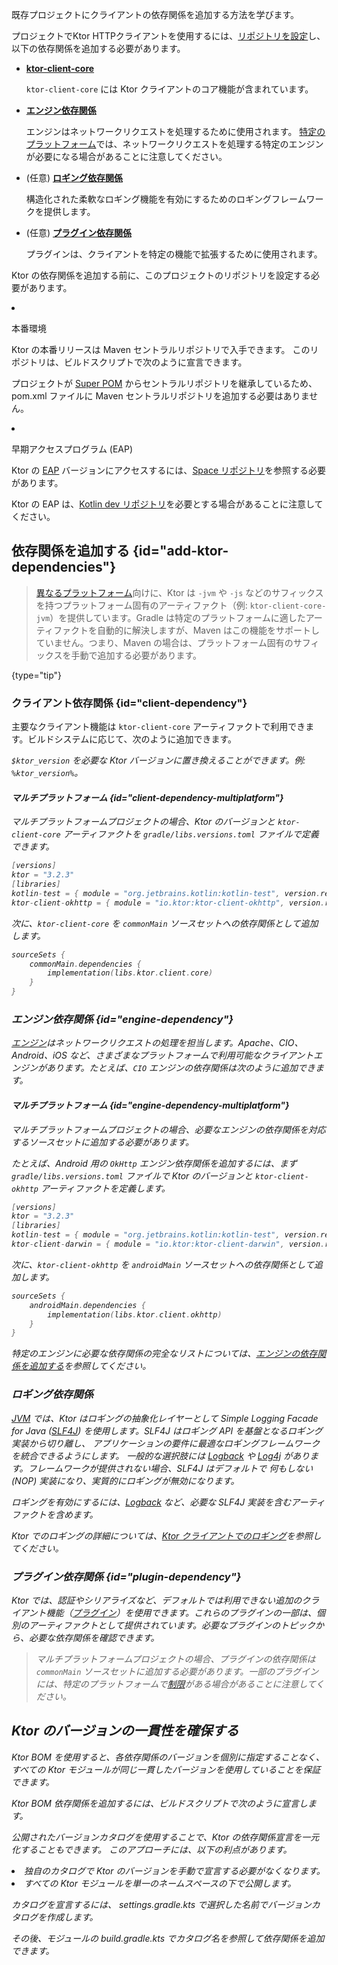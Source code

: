 [//]: # (title: クライアントの依存関係を追加する)

<show-structure for="chapter" depth="2"/>

<link-summary>既存プロジェクトにクライアントの依存関係を追加する方法を学びます。</link-summary>

プロジェクトでKtor HTTPクライアントを使用するには、[リポジトリを設定](#repositories)し、以下の依存関係を追加する必要があります。

- **[ktor-client-core](#client-dependency)**

  `ktor-client-core` には Ktor クライアントのコア機能が含まれています。
- **[エンジン依存関係](#engine-dependency)**

  エンジンはネットワークリクエストを処理するために使用されます。
  [特定のプラットフォーム](client-supported-platforms.md)では、ネットワークリクエストを処理する特定のエンジンが必要になる場合があることに注意してください。
- (任意) **[ロギング依存関係](#logging-dependency)**

  構造化された柔軟なロギング機能を有効にするためのロギングフレームワークを提供します。

- (任意) **[プラグイン依存関係](#plugin-dependency)**

  プラグインは、クライアントを特定の機能で拡張するために使用されます。

<p>
    Ktor の依存関係を追加する前に、このプロジェクトのリポジトリを設定する必要があります。
</p>
<list>
    <li>
        <p>
            <control>本番環境</control>
        </p>
        <p>
            Ktor の本番リリースは Maven セントラルリポジトリで入手できます。
            このリポジトリは、ビルドスクリプトで次のように宣言できます。
        </p>
        <Tabs group="languages">
            <TabItem title="Gradle (Kotlin)" group-key="kotlin">
                <code-block lang="Kotlin" code="                    repositories {&#10;                        mavenCentral()&#10;                    }"/>
            </TabItem>
            <TabItem title="Gradle (Groovy)" group-key="groovy">
                <code-block lang="Groovy" code="                    repositories {&#10;                        mavenCentral()&#10;                    }"/>
            </TabItem>
            <TabItem title="Maven" group-key="maven">
                <note>
                    <p>
                        プロジェクトが <a href="https://maven.apache.org/guides/introduction/introduction-to-the-pom.html#super-pom">Super POM</a> からセントラルリポジトリを継承しているため、<path>pom.xml</path> ファイルに Maven セントラルリポジトリを追加する必要はありません。
                    </p>
                </note>
            </TabItem>
        </Tabs>
    </li>
    <li>
        <p>
            <control>早期アクセスプログラム (EAP)</control>
        </p>
        <p>
            Ktor の <a href="https://ktor.io/eap/">EAP</a> バージョンにアクセスするには、<a href="https://maven.pkg.jetbrains.space/public/p/ktor/eap/io/ktor/">Space リポジトリ</a>を参照する必要があります。
        </p>
        <Tabs group="languages">
            <TabItem title="Gradle (Kotlin)" group-key="kotlin">
                <code-block lang="Kotlin" code="                    repositories {&#10;                        maven {&#10;                            url = uri(&quot;https://maven.pkg.jetbrains.space/public/p/ktor/eap&quot;)&#10;                        }&#10;                    }"/>
            </TabItem>
            <TabItem title="Gradle (Groovy)" group-key="groovy">
                <code-block lang="Groovy" code="                    repositories {&#10;                        maven {&#10;                            url &quot;https://maven.pkg.jetbrains.space/public/p/ktor/eap&quot;&#10;                        }&#10;                    }"/>
            </TabItem>
            <TabItem title="Maven" group-key="maven">
                <code-block lang="XML" code="                    &lt;repositories&gt;&#10;                        &lt;repository&gt;&#10;                            &lt;id&gt;ktor-eap&lt;/id&gt;&#10;                            &lt;url&gt;https://maven.pkg.jetbrains.space/public/p/ktor/eap&lt;/url&gt;&#10;                        &lt;/repository&gt;&#10;                    &lt;/repositories&gt;"/>
            </TabItem>
        </Tabs>
        <p>
            Ktor の EAP は、<a href="https://maven.pkg.jetbrains.space/kotlin/p/kotlin/dev">Kotlin dev リポジトリ</a>を必要とする場合があることに注意してください。
        </p>
        <Tabs group="languages">
            <TabItem title="Gradle (Kotlin)" group-key="kotlin">
                <code-block lang="Kotlin" code="                    repositories {&#10;                        maven {&#10;                            url = uri(&quot;https://maven.pkg.jetbrains.space/kotlin/p/kotlin/dev&quot;)&#10;                        }&#10;                    }"/>
            </TabItem>
            <TabItem title="Gradle (Groovy)" group-key="groovy">
                <code-block lang="Groovy" code="                    repositories {&#10;                        maven {&#10;                            url &quot;https://maven.pkg.jetbrains.space/kotlin/p/kotlin/dev&quot;&#10;                        }&#10;                    }"/>
            </TabItem>
            <TabItem title="Maven" group-key="maven">
                <code-block lang="XML" code="                    &lt;repositories&gt;&#10;                        &lt;repository&gt;&#10;                            &lt;id&gt;ktor-eap&lt;/id&gt;&#10;                            &lt;url&gt;https://maven.pkg.jetbrains.space/kotlin/p/kotlin/dev&lt;/url&gt;&#10;                        &lt;/repository&gt;&#10;                    &lt;/repositories&gt;"/>
            </TabItem>
        </Tabs>
    </li>
</list>

## 依存関係を追加する {id="add-ktor-dependencies"}

> [異なるプラットフォーム](client-supported-platforms.md)向けに、Ktor は `-jvm` や `-js` などのサフィックスを持つプラットフォーム固有のアーティファクト（例: `ktor-client-core-jvm`）を提供しています。Gradle は特定のプラットフォームに適したアーティファクトを自動的に解決しますが、Maven はこの機能をサポートしていません。つまり、Maven の場合は、プラットフォーム固有のサフィックスを手動で追加する必要があります。
>
{type="tip"}

### クライアント依存関係 {id="client-dependency"}

主要なクライアント機能は `ktor-client-core` アーティファクトで利用できます。ビルドシステムに応じて、次のように追加できます。

<var name="artifact_name" value="ktor-client-core"/>
<Tabs group="languages">
    <TabItem title="Gradle (Kotlin)" group-key="kotlin">
        <code-block lang="Kotlin" code="            implementation(&quot;io.ktor:%artifact_name%:$ktor_version&quot;)"/>
    </TabItem>
    <TabItem title="Gradle (Groovy)" group-key="groovy">
        <code-block lang="Groovy" code="            implementation &quot;io.ktor:%artifact_name%:$ktor_version&quot;"/>
    </TabItem>
    <TabItem title="Maven" group-key="maven">
        <code-block lang="XML" code="            &lt;dependency&gt;&#10;                &lt;groupId&gt;io.ktor&lt;/groupId&gt;&#10;                &lt;artifactId&gt;%artifact_name%-jvm&lt;/artifactId&gt;&#10;                &lt;version&gt;${ktor_version}&lt;/version&gt;&#10;            &lt;/dependency&gt;"/>
    </TabItem>
</Tabs>

`$ktor_version` を必要な Ktor バージョンに置き換えることができます。例: `%ktor_version%`。

#### マルチプラットフォーム {id="client-dependency-multiplatform"}

マルチプラットフォームプロジェクトの場合、Ktor のバージョンと `ktor-client-core` アーティファクトを `gradle/libs.versions.toml` ファイルで定義できます。

```kotlin
[versions]
ktor = "3.2.3"
[libraries]
kotlin-test = { module = "org.jetbrains.kotlin:kotlin-test", version.ref = "kotlin" }
ktor-client-okhttp = { module = "io.ktor:ktor-client-okhttp", version.ref = "ktor" }
```

次に、`ktor-client-core` を `commonMain` ソースセットへの依存関係として追加します。

```kotlin
sourceSets {
    commonMain.dependencies {
        implementation(libs.ktor.client.core)
    }
}
```

### エンジン依存関係 {id="engine-dependency"}

[エンジン](client-engines.md)はネットワークリクエストの処理を担当します。Apache、CIO、Android、iOS など、さまざまなプラットフォームで利用可能なクライアントエンジンがあります。たとえば、`CIO` エンジンの依存関係は次のように追加できます。

<var name="artifact_name" value="ktor-client-cio"/>
<Tabs group="languages">
    <TabItem title="Gradle (Kotlin)" group-key="kotlin">
        <code-block lang="Kotlin" code="            implementation(&quot;io.ktor:%artifact_name%:$ktor_version&quot;)"/>
    </TabItem>
    <TabItem title="Gradle (Groovy)" group-key="groovy">
        <code-block lang="Groovy" code="            implementation &quot;io.ktor:%artifact_name%:$ktor_version&quot;"/>
    </TabItem>
    <TabItem title="Maven" group-key="maven">
        <code-block lang="XML" code="            &lt;dependency&gt;&#10;                &lt;groupId&gt;io.ktor&lt;/groupId&gt;&#10;                &lt;artifactId&gt;%artifact_name%-jvm&lt;/artifactId&gt;&#10;                &lt;version&gt;${ktor_version}&lt;/version&gt;&#10;            &lt;/dependency&gt;"/>
    </TabItem>
</Tabs>

#### マルチプラットフォーム {id="engine-dependency-multiplatform"}

マルチプラットフォームプロジェクトの場合、必要なエンジンの依存関係を対応するソースセットに追加する必要があります。

たとえば、Android 用の `OkHttp` エンジン依存関係を追加するには、まず `gradle/libs.versions.toml` ファイルで Ktor のバージョンと `ktor-client-okhttp` アーティファクトを定義します。

```kotlin
[versions]
ktor = "3.2.3"
[libraries]
kotlin-test = { module = "org.jetbrains.kotlin:kotlin-test", version.ref = "kotlin" }
ktor-client-darwin = { module = "io.ktor:ktor-client-darwin", version.ref = "ktor" }
```

次に、`ktor-client-okhttp` を `androidMain` ソースセットへの依存関係として追加します。

```kotlin
sourceSets {
    androidMain.dependencies {
        implementation(libs.ktor.client.okhttp)
    }
}
```

特定のエンジンに必要な依存関係の完全なリストについては、[エンジンの依存関係を追加する](client-engines.md#dependencies)を参照してください。

### ロギング依存関係

  <p>
    <a href="#jvm">JVM</a> では、Ktor はロギングの抽象化レイヤーとして Simple Logging Facade for Java
    (<a href="http://www.slf4j.org/">SLF4J</a>) を使用します。SLF4J はロギング API を基盤となるロギング実装から切り離し、
    アプリケーションの要件に最適なロギングフレームワークを統合できるようにします。
    一般的な選択肢には <a href="https://logback.qos.ch/">Logback</a> や
    <a href="https://logging.apache.org/log4j">Log4j</a> があります。フレームワークが提供されない場合、SLF4J はデフォルトで
    何もしない (NOP) 実装になり、実質的にロギングが無効になります。
  </p>

  <p>
    ロギングを有効にするには、<a href="https://logback.qos.ch/">Logback</a> など、必要な SLF4J 実装を含むアーティファクトを含めます。
  </p>
  <var name="group_id" value="ch.qos.logback"/>
  <var name="artifact_name" value="logback-classic"/>
  <var name="version" value="logback_version"/>
  <Tabs group="languages">
      <TabItem title="Gradle (Kotlin)" group-key="kotlin">
          <code-block lang="Kotlin" code="              implementation(&quot;%group_id%:%artifact_name%:$%version%&quot;)"/>
      </TabItem>
      <TabItem title="Gradle (Groovy)" group-key="groovy">
          <code-block lang="Groovy" code="              implementation &quot;%group_id%:%artifact_name%:$%version%&quot;"/>
      </TabItem>
      <TabItem title="Maven" group-key="maven">
          <code-block lang="XML" code="              &lt;dependency&gt;&#10;                  &lt;groupId&gt;%group_id%&lt;/groupId&gt;&#10;                  &lt;artifactId&gt;%artifact_name%&lt;/artifactId&gt;&#10;                  &lt;version&gt;${%version%}&lt;/version&gt;&#10;              &lt;/dependency&gt;"/>
      </TabItem>
  </Tabs>

Ktor でのロギングの詳細については、[Ktor クライアントでのロギング](client-logging.md)を参照してください。

### プラグイン依存関係 {id="plugin-dependency"}

Ktor では、認証やシリアライズなど、デフォルトでは利用できない追加のクライアント機能（[プラグイン](client-plugins.md)）を使用できます。これらのプラグインの一部は、個別のアーティファクトとして提供されています。必要なプラグインのトピックから、必要な依存関係を確認できます。

> マルチプラットフォームプロジェクトの場合、プラグインの依存関係は `commonMain` ソースセットに追加する必要があります。一部のプラグインには、特定のプラットフォームで[制限](client-engines.md#limitations)がある場合があることに注意してください。

## Ktor のバージョンの一貫性を確保する

<chapter title="Ktor BOM 依存関係の使用">

Ktor BOM を使用すると、各依存関係のバージョンを個別に指定することなく、すべての Ktor モジュールが同じ一貫したバージョンを使用していることを保証できます。

Ktor BOM 依存関係を追加するには、ビルドスクリプトで次のように宣言します。

<Tabs group="languages">
    <TabItem title="Gradle (Kotlin)" group-key="kotlin">
        <code-block lang="Kotlin" code="            implementation(platform(&quot;io.ktor:ktor-bom:$ktor_version&quot;))"/>
    </TabItem>
    <TabItem title="Gradle (Groovy)" group-key="groovy">
        <code-block lang="Groovy" code="            implementation platform &quot;io.ktor:ktor-bom:$ktor_version&quot;"/>
    </TabItem>
    <TabItem title="Maven" group-key="maven">
        <code-block lang="XML" code="            &lt;dependencyManagement&gt;&#10;              &lt;dependencies&gt;&#10;                  &lt;dependency&gt;&#10;                      &lt;groupId&gt;io.ktor&lt;/groupId&gt;&#10;                      &lt;artifactId&gt;ktor-bom&lt;/artifactId&gt;&#10;                      &lt;version&gt;%ktor_version%&lt;/version&gt;&#10;                      &lt;type&gt;pom&lt;/type&gt;&#10;                      &lt;scope&gt;import&lt;/scope&gt;&#10;                  &lt;/dependency&gt;&#10;              &lt;/dependencies&gt;&#10;          &lt;/dependencyManagement&gt;"/>
    </TabItem>
</Tabs>
</chapter>

<var name="target_module" value="client"/>
<p>
    公開されたバージョンカタログを使用することで、Ktor の依存関係宣言を一元化することもできます。
    このアプローチには、以下の利点があります。
</p>
<list id="published-version-catalog-benefits">
    <li>
        独自のカタログで Ktor のバージョンを手動で宣言する必要がなくなります。
    </li>
    <li>
        すべての Ktor モジュールを単一のネームスペースの下で公開します。
    </li>
</list>
<p>
    カタログを宣言するには、
    <path>settings.gradle.kts</path>
    で選択した名前でバージョンカタログを作成します。
</p>
<code-block lang="kotlin" code="    dependencyResolutionManagement {&#10;        versionCatalogs {&#10;            create(&quot;ktorLibs&quot;) {&#10;                from(&quot;io.ktor:ktor-version-catalog:%ktor_version%&quot;)&#10;            }&#10;        }&#10;    }"/>
<p>
    その後、モジュールの
    <path>build.gradle.kts</path>
    でカタログ名を参照して依存関係を追加できます。
</p>
<code-block lang="kotlin" code="    dependencies {&#10;        implementation(ktorLibs.%target_module%.core)&#10;        // ...&#10;    }"/>